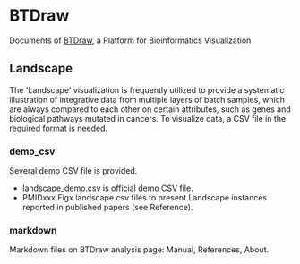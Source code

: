 # BTDraw

Documents of <a href="https://btdraw.com/" target="_blank">BTDraw</a>, a Platform for Bioinformatics Visualization

## Landscape
The 'Landscape' visualization is frequently utilized to provide a systematic illustration of integrative data from multiple layers of batch samples, which are always compared to each other on certain attributes, such as genes and biological pathways mutated in cancers. To visualize data, a CSV file in the required format is needed.
### demo_csv
Several demo CSV file is provided.
- landscape_demo.csv is official demo CSV file.
- PMIDxxx.Figx.landscape.csv files to present Landscape instances reported in published papers (see Reference).
### markdown
Markdown files on BTDraw analysis page: Manual, References, About.